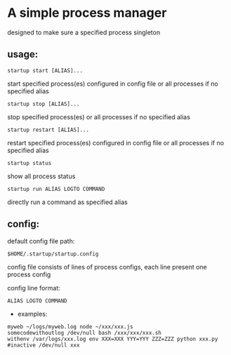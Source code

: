 # A simple process manager

designed to make sure a specified process singleton

## usage:
`startup start [ALIAS]...`

start specified process(es) configured in config file or all processes if no specified alias

`startup stop [ALIAS]...`

stop specified process(es) or all processes if no specified alias

`startup restart [ALIAS]...`

restart specified process(es) configured in config file or all processes if no specified alias

`startup status`

show all process status

`startup run ALIAS LOGTO COMMAND`

directly run a command as specified alias

## config:

default config file path:

`$HOME/.startup/startup.config`

config file consists of lines of process configs, each line present one process config

config line format:

`ALIAS LOGTO COMMAND`

- examples:
```
myweb ~/logs/myweb.log node ~/xxx/xxx.js
somecodewithoutlog /dev/null bash /xxx/xxx/xxx.sh
withenv /var/logs/xxx.log env XXX=XXX YYY=YYY ZZZ=ZZZ python xxx.py
#inactive /dev/null xxx
```
